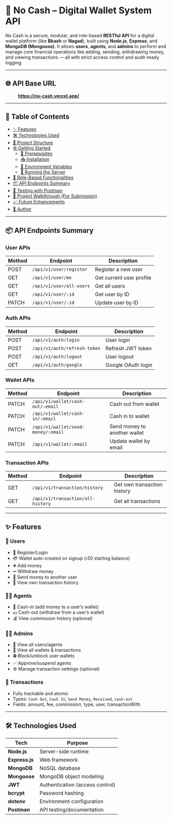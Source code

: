 # 💸 No Cash – Digital Wallet System API

No Cash is a secure, modular, and role-based **RESTful API** for a digital wallet platform (like **Bkash** or **Nagad**), built using **Node.js**, **Express**, and **MongoDB (Mongoose)**. It allows **users**, **agents**, and **admins** to perform and manage core financial operations like adding, sending, withdrawing money, and viewing transactions — all with strict access control and audit-ready logging.

---

## 🌐 API Base URL

> **https://no-cash.vercel.app/**

---

## 🚀 Table of Contents

- [✨ Features](#-features)
- [🛠️ Technologies Used](#-technologies-used)
- [📁 Project Structure](#-project-structure)
- [⚙️ Getting Started](#️-getting-started)
  - [🔧 Prerequisites](#-prerequisites)
  - [📥 Installation](#-installation)
  - [📄 Environment Variables](#-environment-variables)
  - [🚀 Running the Server](#-running-the-server)
- [🔐 Role-Based Functionalities](#-role-based-functionalities)
- [📦 API Endpoints Summary](#-api-endpoints-summary)
- [🧪 Testing with Postman](#-testing-with-postman)
- [🎥 Project Walkthrough (For Submission)](#-project-walkthrough-for-submission)
- [📈 Future Enhancements](#-future-enhancements)
- [🧑 Author](#-author)

---

## 📦 API Endpoints Summary

### **User APIs**
| Method | Endpoint                              | Description                  |
|--------|---------------------------------------|------------------------------|
| POST   | `/api/v1/user/register`               | Register a new user          |
| GET    | `/api/v1/user/me`                     | Get current user profile     |
| GET    | `/api/v1/user/all-users`              | Get all users                |
| GET    | `/api/v1/user/:id`                    | Get user by ID               |
| PATCH  | `/api/v1/user/:id`                    | Update user by ID            |

### **Auth APIs**
| Method | Endpoint                              | Description                  |
|--------|---------------------------------------|------------------------------|
| POST   | `/api/v1/auth/login`                  | User login                   |
| POST   | `/api/v1/auth/refresh-token`          | Refresh JWT token            |
| POST   | `/api/v1/auth/logout`                 | User logout                  |
| GET    | `/api/v1/auth/google`                 | Google OAuth login           |

### **Wallet APIs**
| Method | Endpoint                              | Description                  |
|--------|---------------------------------------|------------------------------|
| PATCH  | `/api/v1/wallet/cash-out/:email`      | Cash out from wallet         |
| PATCH  | `/api/v1/wallet/cash-in/:email`       | Cash in to wallet            |
| PATCH  | `/api/v1/wallet/send-money/:email`    | Send money to another wallet |
| PATCH  | `/api/v1/wallet/:email`               | Update wallet by email       |

### **Transaction APIs**
| Method | Endpoint                              | Description                  |
|--------|---------------------------------------|------------------------------|
| GET    | `/api/v1/transaction/history`         | Get own transaction history  |
| GET    | `/api/v1/transaction/all-history`     | Get all transactions         |

---

## ✨ Features

### 🧑 Users
- 🔐 Register/Login
- 💳 Wallet auto-created on signup (৳50 starting balance)
- ➕ Add money
- ➖ Withdraw money
- 🔄 Send money to another user
- 📜 View own transaction history

### 🧑‍💼 Agents
- 🏧 Cash-in (add money to a user’s wallet)
- 💵 Cash-out (withdraw from a user’s wallet)
- 💰 View commission history (optional)

### 👨‍💼 Admins
- 👥 View all users/agents
- 📂 View all wallets & transactions
- ⛔ Block/unblock user wallets
- ✅ Approve/suspend agents
- ⚙️ Manage transaction settings (optional)

### 🔁 Transactions
- Fully trackable and atomic
- Types: `Cash Out`, `Cash In`, `Send Money`, `Received`, `cash-out`
- Fields: amount, fee, commission, type, user, transactionWith

---

## 🛠️ Technologies Used

| Tech              | Purpose                                |
|-------------------|----------------------------------------|
| **Node.js**       | Server-side runtime                    |
| **Express.js**    | Web framework                          |
| **MongoDB**       | NoSQL database                         |
| **Mongoose**      | MongoDB object modeling                |
| **JWT**           | Authentication (access control)        |
| **bcrypt**        | Password hashing                       |
| **dotenv**        | Environment configuration              |
| **Postman**       | API testing/documentation              |

